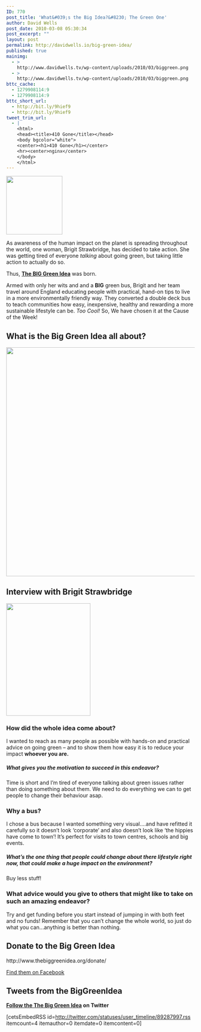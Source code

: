 ```yaml
---
ID: 770
post_title: 'What&#039;s the Big Idea?&#8230; The Green One'
author: David Wells
post_date: 2010-03-08 05:30:34
post_excerpt: ""
layout: post
permalink: http://davidwells.io/big-green-idea/
published: true
mainimg:
  - >
    http://www.davidwells.tv/wp-content/uploads/2010/03/biggreen.png
  - >
    http://www.davidwells.tv/wp-content/uploads/2010/03/biggreen.png
bttc_cache:
  - 1279908114:9
  - 1279908114:9
bttc_short_url:
  - http://bit.ly/9hief9
  - http://bit.ly/9hief9
tweet_trim_url:
  - |
    <html>
    <head><title>410 Gone</title></head>
    <body bgcolor="white">
    <center><h1>410 Gone</h1></center>
    <hr><center>nginx</center>
    </body>
    </html>
---
```

<img class="alignleft" title="The Big Green Idea" src="http://www.davidwells.tv/wp-content/uploads/gravity_forms/1/2010/02/site_logo.gif" alt="" width="150" height="156" />

As awareness of the human impact on the planet is spreading throughout the world, one woman, Brigit Strawbridge, has decided to take action. She was getting tired of everyone <em>talking</em> about going green, but taking little action to actually do so.

Thus, <strong><a href="http://www.thebiggreenidea.org/">The BIG Green Idea</a></strong> was born.

Armed with only her wits and and a <strong>BIG</strong> green bus, Brigit and her team travel around England educating people with practical, hand-on tips to live in a more environmentally friendly way. They converted a double deck bus to teach communities how easy, inexpensive, healthy and rewarding a more sustainable lifestyle can be. <em>Too Cool! </em>So, We have chosen it at the Cause of the Week!
<!--more-->
<h2>What is the Big Green Idea all about?</h2>
<a href="http://www.davidwells.tv/wp-content/uploads/2010/03/greenidea1.png"><img class="aligncenter size-full wp-image-771" title="greenidea1" src="http://www.davidwells.tv/wp-content/uploads/2010/03/greenidea1.png" alt="" width="541" height="611" /></a>
<h2>Interview with Brigit Strawbridge</h2>
<a href="http://www.davidwells.tv/wp-content/uploads/2010/03/DSCF2006.jpg"><img class="alignright size-medium wp-image-788" title="DSCF2006" src="http://www.davidwells.tv/wp-content/uploads/2010/03/DSCF2006-225x300.jpg" alt="" width="225" height="300" /></a>
<h3>How did the whole idea come about?</h3>
I wanted to reach as many people as possible with hands-on and practical advice on going green – and to show them how easy it is to reduce your impact <strong>whoever you are.</strong>
<h5><strong> What gives you the motivation to succeed in this endeavor?</strong></h5>
Time is short and I’m tired of everyone talking about green issues rather than doing something about them. We need to do everything we can to get people to change their behaviour asap.
<h3><strong> Why a bus?</strong></h3>
I chose a bus because I wanted something very visual....and have refitted it carefully so it doesn’t look ‘corporate’ and also doesn’t look like ‘the hippies have come to town’! It’s perfect for visits to town centres, schools and big events.
<strong> </strong>
<h5><strong>

</strong><strong>What’s the one thing that people could change about there lifestyle right now, that could make a huge impact on the environment?</strong></h5>
Buy less stuff!
<h3>What advice would you give to others that might like to take on such an amazing endeavor?</h3>
Try and get funding before you start instead of jumping in with both feet and no funds! Remember that you can’t change the whole world, so just do what you can...anything is better than nothing.
<h2>Donate to the Big Green Idea</h2>
http://www.thebiggreenidea.org/donate/

<a href="http://apps.facebook.com/causes/152409?recruiter_id=30891122">Find them on Facebook</a>
<h2>Tweets from the BigGreenIdea</h2>
<a href="http://twitter.com/biggreenidea"><strong>Follow the The Big Green Idea</strong></a><strong> on Twitter</strong>

[cetsEmbedRSS id=http://twitter.com/statuses/user_timeline/89287997.rss itemcount=4 itemauthor=0 itemdate=0 itemcontent=0]
